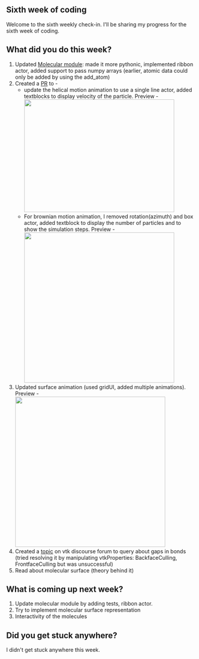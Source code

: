 <h2>Sixth week of coding </h2>
<p>Welcome to the sixth weekly check-in. I'll be sharing my progress for the sixth week of coding.</p>
<h2> What did you do this week? </h2>
<p>
<ol>
  <li>Updated <a href="https://github.com/fury-gl/fury/pull/452">Molecular module</a>: made it more pythonic, implemented ribbon actor, 
    added support to pass numpy arrays (earlier, atomic data could only be added by using the add_atom)</li>
  <li>Created a <a href="https://github.com/fury-gl/fury/pull/462">PR</a> to - <ul>
    <li>update the helical motion animation to use a single line actor, 
    added textblocks to display velocity of the particle. Preview - 
    <br> 
    <img src="https://user-images.githubusercontent.com/65067354/126033284-882ed6fd-fcc3-4a1c-8dfd-3220908859b1.png" width="400" height="300">
      <br>
    </li>
    <li>For brownian motion animation, I removed rotation(azimuth) and box actor, added textblock to 
    display the number of particles and to show the simulation steps. Preview - 
    <br>
    <img src="https://user-images.githubusercontent.com/65067354/126033291-da68cb0d-b856-48ad-9aa4-c46621052267.png" width="400" height="400">
    <br>
    </li>
</ul></li>
<li>Updated surface animation (used gridUI, added multiple animations). Preview -
<br>
<img src="https://user-images.githubusercontent.com/65067354/126061012-b183a47d-ed5e-4026-938b-4124da291524.png" width="400" height="400">
<br>
</li>
<li>Created a <a href="https://discourse.vtk.org/t/vtkmoleculemapper-gaps-in-bonds-on-zooming-in/6183">topic</a> on vtk discourse forum to query about 
      gaps in bonds (tried resolving it by manipulating vtkProperties: BackfaceCulling, FrontfaceCulling but was unsuccessful)</li>
<li>Read about molecular surface (theory behind it)</li></ol>
</p>
<h2>What is coming up next week?</h2>
<p><ol>
  <li>Update molecular module by adding tests, ribbon actor.</li>
  <li>Try to implement molecular surface representation</li>
  <li>Interactivity of the molecules</li>
  </ol>
  </p>
<h2>Did you get stuck anywhere?</h2>
<p>I didn't get stuck anywhere this week.</p>
